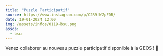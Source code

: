 ```yaml
---
title: "Puzzle Participatif"
source: https://www.instagram.com/p/C2R9fWZpFDR/
date: 19-01-2024 12:00
img: /assets/infos/0119-bsu.png
assos:
  - bsu
---
```


Venez collaborer au nouveau puzzle participatif disponible à la GEOS ! 🧩